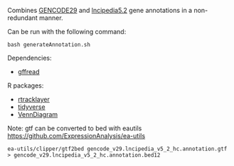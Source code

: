 Combines [GENCODE29](https://www.gencodegenes.org/human/release_29.html) and [lncipedia5.2](https://lncipedia.org/) gene annotations in a non-redundant manner.

Can be run with the following command:

```
bash generateAnnotation.sh
```

Dependencies:
 - [gffread](http://ccb.jhu.edu/software/stringtie/gff.shtml)

R packages:
 - [rtracklayer](https://bioconductor.org/packages/release/bioc/html/rtracklayer.html)
 - [tidyverse](https://www.tidyverse.org/)
 - [VennDiagram](https://bmcbioinformatics.biomedcentral.com/articles/10.1186/1471-2105-12-35)



Note: gtf can be converted to bed with eautils
https://github.com/ExpressionAnalysis/ea-utils

```
ea-utils/clipper/gtf2bed gencode_v29.lncipedia_v5_2_hc.annotation.gtf > gencode_v29.lncipedia_v5_2_hc.annotation.bed12
```
